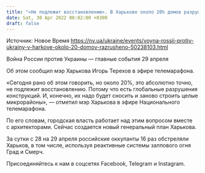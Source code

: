 ```yaml
---
title: "«Не подлежит восстановлению». В Харькове около 20% домов разрушено — Терехов"
date: Sat, 30 Apr 2022 00:02:00 +0300
draft: false
---
```

Источник: Новое Время https://nv.ua/ukraine/events/voyna-rossii-protiv-ukrainy-v-harkove-okolo-20-domov-razrusheno-50238103.html


Война России против Украины — главные события 29 апреля

 Об этом сообщил мэр Харькова Игорь Терехов в эфире телемарафона.

«Сегодня рано об этом говорить, но около 20%, это абсолютно точно, не подлежит восстановлению. Потому что есть глобальные разрушения конструкций. И, конечно, их надо будет сносить и заново строить целые микрорайоны», — отметил мэр Харькова в эфире Национального телемарафона.

По его словам, городская власть работает над этим вопросом вместе с архитекторами. Сейчас создается новый генеральный план Харькова.

За сутки с 28 на 29 апреля российские оккупанты 16 раз обстреляли Харьков, в том числе, используя реактивные системы залпового огня Град и Смерч.

Присоединяйтесь к нам в соцсетях Facebook, Telegram и Instagram.
